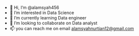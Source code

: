 - 👋 Hi, I’m @alamsyah456
- 👀 I’m interested in Data Science
- 🌱 I’m currently learning Data engineer
- 💞️ I’m looking to collaborate on Data analyst
- 📫 you can reach me on email alamsyahnurtian12@gmail.com

<!---
alamsyah456/alamsyah456 is a ✨ special ✨ repository because its `README.md` (this file) appears on your GitHub profile.
You can click the Preview link to take a look at your changes.
--->
